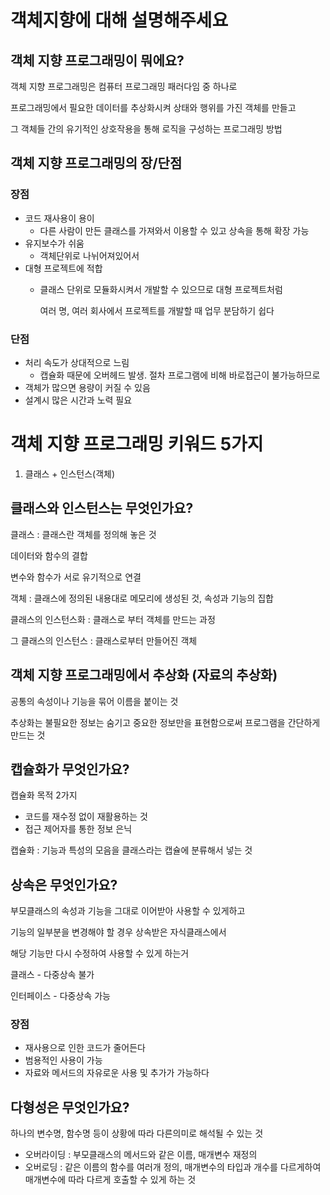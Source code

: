  # 객체지향에 대해 설명해주세요

## 객체 지향 프로그래밍이 뭐에요?

객체 지향 프로그래밍은 컴퓨터 프로그래밍 패러다임 중 하나로 

프로그래밍에서 필요한 데이터를 추상화시켜 상태와 행위를 가진 객체를 만들고

그 객체들 간의 유기적인 상호작용을 통해 로직을 구성하는 프로그래밍 방법

## 객체 지향 프로그래밍의 장/단점

### 장점

- 코드 재사용이 용이
    - 다른 사람이 만든 클래스를 가져와서 이용할 수 있고 상속을 통해 확장 가능
- 유지보수가 쉬움
    - 객체단위로 나뉘어져있어서
- 대형 프로젝트에 적합
    - 클래스 단위로 모듈화시켜서 개발할 수 있으므로 대형 프로젝트처럼
        
        여러 명, 여러 회사에서 프로젝트를 개발할 때 업무 분담하기 쉽다 
        

### 단점

- 처리 속도가 상대적으로 느림
    - 캡슐화 때문에 오버헤드 발생. 절차 프로그램에 비해 바로접근이 불가능하므로
- 객체가 많으면 용량이 커질 수 있음
- 설계시 많은 시간과 노력 필요

# 객체 지향 프로그래밍 키워드 5가지

1) 클래스 + 인스턴스(객체)

## 클래스와 인스턴스는 무엇인가요?

클래스 : 클래스란 객체를 정의해 놓은 것

데이터와 함수의 결합

변수와 함수가 서로 유기적으로 연결 

객체 : 클래스에 정의된 내용대로 메모리에 생성된 것, 속성과 기능의 집합 

클래스의 인스턴스화  : 클래스로 부터 객체를 만드는 과정

그 클래스의 인스턴스 : 클래스로부터 만들어진 객체

## 객체 지향 프로그래밍에서 추상화 (자료의 추상화)

공통의 속성이나 기능을 묶어 이름을 붙이는 것 

추상화는 불필요한 정보는 숨기고 중요한 정보만을 표현함으로써 프로그램을 간단하게 만드는 것 

## 캡슐화가 무엇인가요?

캡슐화 목적 2가지

- 코드를 재수정 없이 재활용하는 것
- 접근 제어자를 통한 정보 은닉

캡슐화 : 기능과 특성의 모음을 클래스라는 캡슐에 분류해서 넣는 것 

## 상속은 무엇인가요?

부모클래스의 속성과 기능을 그대로 이어받아 사용할 수 있게하고

기능의 일부분을 변경해야 할 경우 상속받은 자식클래스에서 

해당 기능만 다시 수정하여 사용할 수 있게 하는거

클래스 - 다중상속 불가

인터페이스 - 다중상속 가능 

### 장점

- 재사용으로 인한 코드가 줄어든다
- 범용적인 사용이 가능
- 자료와 메서드의 자유로운 사용 및 추가가 가능하다

## 다형성은 무엇인가요?

하나의 변수명, 함수명 등이 상황에 따라 다른의미로 해석될 수 있는 것 

- 오버라이딩 : 부모클래스의 메서드와 같은 이름, 매개변수 재정의
- 오버로딩 : 같은 이름의 함수를 여러개 정의, 매개변수의 타입과 개수를 다르게하여 매개변수에 따라 다르게 호출할 수 있게 하는 것
